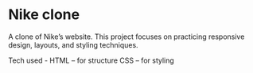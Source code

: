 # Nike clone 

A clone of Nike’s website.
This project focuses on practicing responsive design, layouts, and styling techniques.

Tech used - 
HTML – for structure
CSS – for styling
